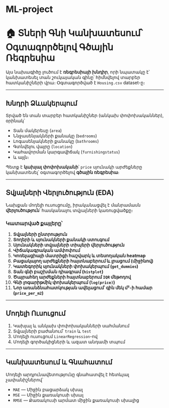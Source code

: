 # ML-project
# 🏠 Տների Գնի Կանխատեսում՝ Օգտագործելով Գծային Ռեգրեսիա

Այս նախագիծը լուծում է **ռեգրեսիայի խնդիր**, որի նպատակը է՝ կանխատեսել տան շուկայական գինը՝ հիմնվելով տարբեր հատկանիշների վրա։ Օգտագործված է `Housing.csv` dataset-ը։

---

##  Խնդրի Ձևակերպում

Տրված են տան տարբեր հատկանիշներ (անկախ փոփոխականներ), օրինակ՝

- Տան մակերեսը (`area`)
- Ննջասենյակների քանակը (`bedrooms`)
- Լոգասենյակների քանակը (`bathrooms`)
- Գտնվելու վայրը (`location`)
- Կահավորման կարգավիճակ (`furnishingstatus`)
- և այլն։

Պետք է **կախյալ փոփոխականի**՝ `price` սյունակի արժեքները կանխատեսել՝ օգտագործելով **գծային ռեգրեսիա**։

---

## Տվյալների Վերլուծություն (EDA)

Նախքան մոդելի ուսուցումը, իրականացվել է մանրամասն **վերլուծություն**՝ հասկանալու տվյալների կառուցվածքը։

### Կատարված քայլերը՝

1. **Տվյալների ընտրություն**
2. **Տողերի և սյունակների քանակի ստուգում**
3. **Սյունակների տվյալների տիպերի վերլուծություն**
4. **Վիճակագրական ամփոփում**
5. **Կոռելացիայի մատրիցի հաշվարկ և տեսողական heatmap**
6. **Բացակայող արժեքների հայտնաբերում և լրացում (միջինով)**
7. **Կատեգորիկ սյունակների փոխակերպում (`get_dummies`)**
8. **Տան գնի բաշխման դիագրամ (`histplot`)**
9. **Ծայրահեղ արժեքների հայտնաբերում `IQR` մեթոդով**
10. **Գնի լոգարիթմիկ փոխակերպում (`log(price)`)**
11. **Նոր առանձնահատկության ավելացում՝ գին մեկ մ²-ի համար (`price_per_m2`)**

---

##  Մոդելի Ուսուցում

1. Կախյալ և անկախ փոփոխականների սահմանում  
2. Տվյալների բաժանում՝ `train` և `test`
3. Մոդելի ուսուցում `LinearRegression`-ով
4. Մոդելի գործակիցների և ազատ անդամի տպում

---

## Կանխատեսում և Գնահատում

Մոդելի արդյունավետությունը գնահատվել է հետևյալ չափանիշներով՝

- `MAE` — Միջին բացարձակ սխալ
- `MSE` — Միջին քառակուսի սխալ
- `RMSE` — Քառակուսի արմատ միջին քառակուսի սխալից

